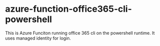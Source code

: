 # azure-function-office365-cli-powershell

This is Azure Funciton running office 365 cli on the powershell runtime. It uses managed identity for login.
